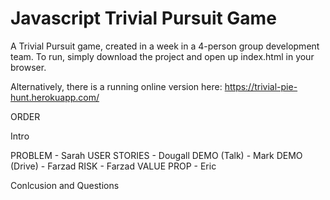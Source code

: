 # Javascript Trivial Pursuit Game

A Trivial Pursuit game, created in a week in a 4-person group development team. To run, simply download the project and open up index.html in your browser.

Alternatively, there is a running online version here: https://trivial-pie-hunt.herokuapp.com/


ORDER

Intro

PROBLEM - Sarah
USER STORIES - Dougall
DEMO (Talk) - Mark
DEMO (Drive) - Farzad
RISK - Farzad
VALUE PROP - Eric

Conlcusion and Questions
